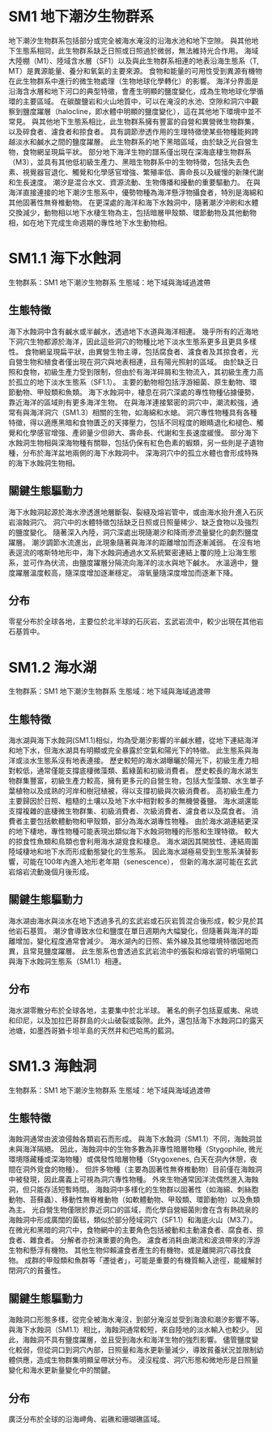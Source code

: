# SM1 地下潮汐生物群系

地下潮汐生物群系包括部分或完全被海水淹沒的沿海水池和地下空隙。 與其他地下生態系相同，此生物群系缺乏日照或日照過於微弱，無法維持光合作用。 海域大陸棚（M1）、陸域含水層（SF1）以及與此生物群系相連的地表沿海生態系（T, MT）是異源能量、養分和氧氣的主要來源。 食物和能量的可用性受到異源有機物在此生物群系中進行的微生物處理（生物地球化學轉化）的影響。 海洋分界面是沿海含水層和地下河口的典型特徵，會產生明顯的鹽度變化，成為生物地球化學循環的主要區域。 在碳酸鹽岩和火山地質中，可以在淹沒的水池、空隙和洞穴中觀察到鹽度躍層（halocline，即水體中明顯的鹽度變化），這在其他地下環境中並不常見。 與其他地下生態系相比，此生物群系擁有豐富的自營和異營微生物群集，以及碎食者、濾食者和掠食者。 具有調節滲透作用的生理特徵使某些物種能夠跨越淡水和鹹水之間的鹽度躍層。 此生物群系的地下黑暗區域，由於缺乏光自營生物，食物網呈現扁平狀。 部分地下海洋生物的譜系僅出現在深海底棲生物群系（M3），並具有其他低初級生產力、黑暗生物群系中的生物特徵，包括失去色素、視覺器官退化、觸覺和化學感官增強、繁殖率低、壽命長以及緩慢的新陳代謝和生長速度。 潮汐是混合水文、資源流動、生物傳播和擾動的重要驅動力。 在與海洋直接連接的地下潮汐生態系中，優勢物種為海洋懸浮物攝食者，特別是海綿和其他固著性無脊椎動物。 在更深處的海洋和海下水蝕洞中，隨著潮汐沖刷和水體交換減少，動物相以地下水棲生物為主，包括暗層甲殼類、環節動物及其他動物相，如在地下完成生命週期的專性地下水生動物相。

# SM1.1 海下水蝕洞

生物群系：SM1 地下潮汐生物群系
生態域：地下域與海域過渡帶

## 生態特徵

海下水蝕洞中含有鹹水或半鹹水，透過地下水道與海洋相連。 幾乎所有的近海地下洞穴生物都源於海洋，因此這些洞穴的物種比地下淡水生態系更多且更具多樣性。 食物網呈現扁平狀，由異營生物主導，包括腐食者、濾食者及其掠食者，光自營生物和植食者僅出現在洞穴與地表相連，且有陽光照射的區域。 由於缺乏日照和食物，初級生產力受到限制，但由於有海洋碎屑和生物流入，其初級生產力高於孤立的地下淡水生態系（SF1.1）。 主要的動物相包括浮游細菌、原生動物、環節動物、甲殼類和魚類。 海下水蝕洞中，棲息在洞穴深處的專性物種佔據優勢，靠近海洋的區域則有更多海洋生物。 在與海洋連接緊密的洞穴中，潮流較強，通常有與海洋洞穴（SM1.3）相關的生物，如海綿和水螅。 洞穴專性物種具有各種特徵，得以適應黑暗和食物匱乏的天擇壓力，包括不同程度的眼睛退化和褪色、觸覺和化學感官增強、產卵量少但卵大、壽命長、代謝和生長速度緩慢。 部分海下水蝕洞生物相與深海物種有關聯，包括仍保有紅色色素的蝦類，另一些則是孑遺物種，分布於海洋盆地兩側的海下水蝕洞中。 深海洞穴中的孤立水體也會形成特殊的海下水蝕洞生物相。

## 關鍵生態驅動力

海下水蝕洞起源於海水滲透進地層斷裂、裂縫及熔岩管中，或由海水抬升進入石灰岩溶蝕洞穴。 洞穴中的水體特徵包括缺乏日照或日照量稀少、缺乏食物以及強烈的鹽度變化。 隨著深入內陸，洞穴深處出現隨潮汐和降雨滲流量變化的劇烈鹽度躍層。 潮汐調節水流進出，此現象隨著與海洋的距離增加而逐漸減弱。 在沒有地表逕流的喀斯特地形中，海下水蝕洞通過水文系統緊密連結上覆的陸上沿海生態系，並可作為伏流，由鹽度躍層分隔流向海洋的淡水與地下鹹水。 水溫適中，鹽度躍層溫度較高，隨深度增加逐漸穩定。 溶氧量隨深度增加而逐漸下降。

## 分布

零星分布於全球各地，主要位於北半球的石灰岩、玄武岩流中，較少出現在其他岩石基質中。

# SM1.2 海水湖

生物群系：SM1 地下潮汐生物群系
生態域：地下域與海域過渡帶

## 生態特徵

海水湖與海下水蝕洞(SM1.1)相似，均為受潮汐影響的半鹹水體，從地下連結海洋和地下水，但海水湖具有明顯或完全暴露於空氣和陽光下的特徵。 此生態系與海洋或淡水生態系沒有地表連接。 歷史較短的海水湖曝曬於陽光下，初級生產力相對較低，通常僅能支撐底棲微藻類、藍綠菌和初級消費者。 歷史較長的海水湖生物群集豐富，初級生產力較高，擁有更多元的自營生物，包括大型藻類、水生單子葉植物以及成熟的河岸和樹冠植被，得以支撐初級與次級消費者。 高初級生產力主要歸因於日照、粗糙的土壤以及地下水中相對較多的無機營養鹽。 海水湖還能支撐複雜的底棲微生物群集、初級消費者、次級消費者、濾食者以及腐食者。 消費者主要包括軟體動物和甲殼類，部分為海水湖專性物種。 由於海水湖連結更深的地下棲地，專性物種可能表現出類似海下水蝕洞物種的形態和生理特徵。 較大的掠食性魚類和鳥類也會利用海水湖覓食和棲息。 海水湖因其開放性、連結周圍陸域棲地和地下水而形成動態變化的生態系。 因此海水湖極易受到生態系演替影響，可能在100年內進入地形老年期（senescence）， 但新的海水湖可能在玄武岩熔岩流動幾個月後形成。

## 關鍵生態驅動力

海水湖由海水與淡水在地下透過多孔的玄武岩或石灰岩質混合後形成，較少見於其他岩石基質。 潮汐會導致水位和鹽度在單日週期內大幅變化，但隨著與海洋的距離增加，變化程度通常會減少。 海水湖內的日照、紫外線及其他環境特徵因地而異，且常見鹽度躍層。 此生態系也會透過玄武岩流中的張裂和熔岩管的坍塌開口與海下水蝕洞生態系（SM1.1）相連。

## 分布

海水湖零散分布於全球各地，主要集中於北半球。 著名的例子包括夏威夷、帛琉和印尼，以及加拉巴哥群島的火山破裂或裂隙。此外，還包括海下水蝕洞口的露天池塘，如墨西哥猶卡坦半島的天然井和巴哈馬的藍洞。

# SM1.3 海蝕洞

生物群系：SM1 地下潮汐生物群系
生態域：地下域與海域過渡帶

## 生態特徵

海蝕洞通常由波浪侵蝕各類岩石而形成。 與海下水蝕洞（SM1.1）不同，海蝕洞並未與海洋隔絕。 因此，海蝕洞中的生物多數為非專性暗層物種（Stygophile, 微光環境隱藏種或深海物種）或偶發性暗層物種（Stygoxenes, 白天在洞內休憩，夜間在洞外覓食的物種）。 但許多物種（主要為固著性無脊椎動物）目前僅在海蝕洞中被發現，因此廣義上可視為洞穴專性物種。 外來生物通常因洋流偶然進入海蝕洞，但只能存活短暫時間。 海蝕洞中多樣化的生物群以固著性（如海綿、刺絲胞動物、苔蘚蟲）、移動性無脊椎動物（如軟體動物、甲殼類、環節動物）以及魚類為主。 光自營生物僅限於靠近洞口的區域，而化學自營細菌則會在含有熱硫泉的海蝕洞中形成廣闊的菌毯，類似於部分陸域洞穴（SF1.1）和海底火山（M3.7）。 在微光和黑暗的洞穴中，食物網中的主要角色包括被動和主動濾食者、腐食者、掠食者、雜食者。 分解者亦扮演重要的角色。 濾食者消耗由潮流和波浪帶來的浮游生物和懸浮有機物。 其他生物仰賴濾食者產生的有機物，或是離開洞穴尋找食物。 成群的甲殼類和魚群等「遷徙者」，可能是重要的有機質輸入途徑，能緩解封閉洞穴的貧養性。

## 關鍵生態驅動力

海蝕洞口形態多樣，從完全被海水淹沒，到部分淹沒並受到海浪和潮汐影響不等。 與海下水蝕洞（SM1.1）相比，海蝕洞通常較短，來自陸地的淡水輸入也較少。 因此，海蝕洞不具有鹽度躍層，並且受到海水和海洋生物的強烈影響。 儘管鹽度變化較弱，但從洞口到洞穴內部，日照量和海水更新量減少，導致貧養狀況並限制幼體供應，造成生物群集明顯呈帶狀分布。 浸沒程度、洞穴形態和微地形是日照量變化和海水更新量變化中的關鍵。

## 分布

廣泛分布於全球的沿海岬角、岩礁和珊瑚礁區域。
